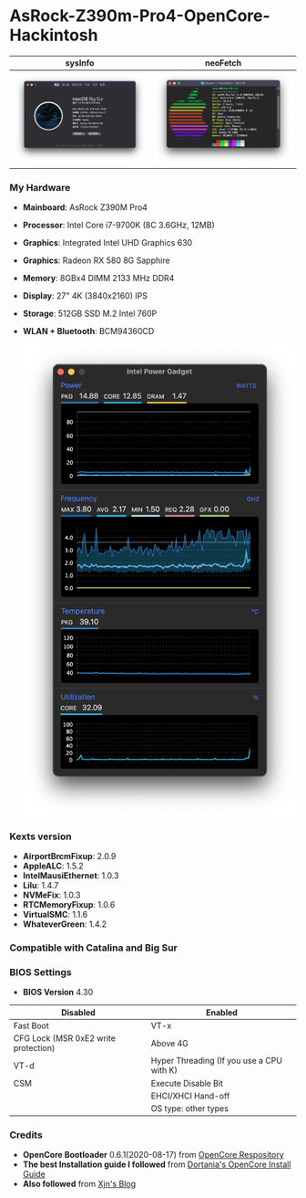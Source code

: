 # AsRock-Z390m-Pro4-OpenCore-Hackintosh

sysInfo | neoFetch
:---:|:----:
![about](/images/about.png)|![neo](/images/neo.png)
### My Hardware

- **Mainboard**: AsRock Z390M Pro4
- **Processor**: Intel Core i7-9700K (8C 3.6GHz, 12MB)
- **Graphics**: Integrated Intel UHD Graphics 630
- **Graphics**: Radeon RX 580 8G Sapphire
- **Memory**: 8GBx4 DIMM 2133 MHz DDR4
- **Display**: 27" 4K (3840x2160) IPS
- **Storage**: 512GB SSD M.2 Intel 760P
- **WLAN + Bluetooth**: BCM94360CD

  ![cpu](/images/cpu.png)

### Kexts version
- **AirportBrcmFixup**: 2.0.9
- **AppleALC**: 1.5.2
- **IntelMausiEthernet**: 1.0.3
- **Lilu**: 1.4.7
- **NVMeFix**: 1.0.3
- **RTCMemoryFixup**: 1.0.6
- **VirtualSMC**: 1.1.6
- **WhateverGreen**: 1.4.2

### Compatible with Catalina and Big Sur

### BIOS Settings
- **BIOS Version** 4.30

| Disabled | Enabled |
|----|----|
| Fast Boot | VT-x |
| CFG Lock (MSR 0xE2 write protection) | Above 4G |
| VT-d | Hyper Threading (If you use a CPU with K) |
| CSM | Execute Disable Bit |
| | EHCI/XHCI Hand-off |
| | OS type: other types |

### Credits
* **OpenCore Bootloader** 0.6.1(2020-08-17) from [OpenCore Respository](https://github.com/acidanthera/OpenCorePkg/releases/tag/0.6.0)
* **The best Installation guide I followed** from [Dortania's OpenCore Install Guide](https://dortania.github.io/OpenCore-Install-Guide/config.plist/coffee-lake.html)
* **Also followed** from [Xjn's Blog](https://blog.xjn819.com/?p=543)
